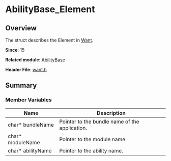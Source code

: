 # AbilityBase_Element

<!--Kit: Ability Kit-->
<!--Subsystem: Ability-->
<!--Owner: @zexin_c-->
<!--Designer: @li-weifeng2024-->
<!--Tester: @lixueqing513-->
<!--Adviser: @huipeizi-->

## Overview

The struct describes the Element in [Want](capi-want-h.md).

**Since**: 15

**Related module**: [AbilityBase](capi-abilitybase.md)

**Header File**: [want.h](capi-want-h.md)

## Summary

### Member Variables

| Name| Description|
| -- | -- |
| char* bundleName | Pointer to the bundle name of the application.|
| char* moduleName | Pointer to the module name.|
| char* abilityName | Pointer to the ability name.|
